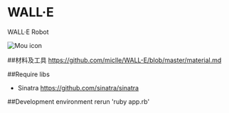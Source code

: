 WALL·E
======

WALL·E Robot

![Mou icon](https://raw.github.com/miclle/WALL-E/master/wall-e-pixar.jpg)

##材料及工具
https://github.com/miclle/WALL-E/blob/master/material.md

##Require libs
* Sinatra https://github.com/sinatra/sinatra

##Development environment
rerun 'ruby app.rb'